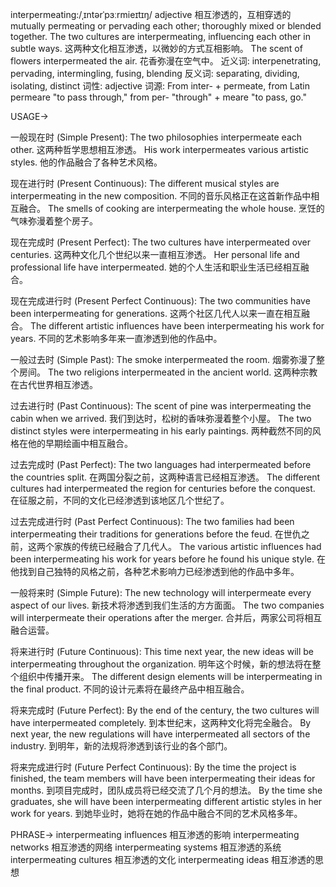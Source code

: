 interpermeating:/ˌɪntərˈpɜːrmieɪtɪŋ/
adjective
相互渗透的，互相穿透的
mutually permeating or pervading each other; thoroughly mixed or blended together.
The two cultures are interpermeating, influencing each other in subtle ways. 这两种文化相互渗透，以微妙的方式互相影响。
The scent of flowers interpermeated the air. 花香弥漫在空气中。
近义词: interpenetrating, pervading, intermingling, fusing, blending
反义词: separating, dividing, isolating, distinct
词性: adjective
词源: From inter- + permeate, from Latin permeare "to pass through," from per- "through" + meare "to pass, go."


USAGE->

一般现在时 (Simple Present):
The two philosophies interpermeate each other. 这两种哲学思想相互渗透。
His work interpermeates various artistic styles. 他的作品融合了各种艺术风格。

现在进行时 (Present Continuous):
The different musical styles are interpermeating in the new composition.  不同的音乐风格正在这首新作品中相互融合。
The smells of cooking are interpermeating the whole house.  烹饪的气味弥漫着整个房子。


现在完成时 (Present Perfect):
The two cultures have interpermeated over centuries. 这两种文化几个世纪以来一直相互渗透。
Her personal life and professional life have interpermeated. 她的个人生活和职业生活已经相互融合。


现在完成进行时 (Present Perfect Continuous):
The two communities have been interpermeating for generations. 这两个社区几代人以来一直在相互融合。
The different artistic influences have been interpermeating his work for years. 不同的艺术影响多年来一直渗透到他的作品中。


一般过去时 (Simple Past):
The smoke interpermeated the room. 烟雾弥漫了整个房间。
The two religions interpermeated in the ancient world. 这两种宗教在古代世界相互渗透。


过去进行时 (Past Continuous):
The scent of pine was interpermeating the cabin when we arrived. 我们到达时，松树的香味弥漫着整个小屋。
The two distinct styles were interpermeating in his early paintings.  两种截然不同的风格在他的早期绘画中相互融合。


过去完成时 (Past Perfect):
The two languages had interpermeated before the countries split. 在两国分裂之前，这两种语言已经相互渗透。
The different cultures had interpermeated the region for centuries before the conquest. 在征服之前，不同的文化已经渗透到该地区几个世纪了。


过去完成进行时 (Past Perfect Continuous):
The two families had been interpermeating their traditions for generations before the feud. 在世仇之前，这两个家族的传统已经融合了几代人。
The various artistic influences had been interpermeating his work for years before he found his unique style. 在他找到自己独特的风格之前，各种艺术影响力已经渗透到他的作品中多年。


一般将来时 (Simple Future):
The new technology will interpermeate every aspect of our lives. 新技术将渗透到我们生活的方方面面。
The two companies will interpermeate their operations after the merger. 合并后，两家公司将相互融合运营。


将来进行时 (Future Continuous):
This time next year, the new ideas will be interpermeating throughout the organization. 明年这个时候，新的想法将在整个组织中传播开来。
The different design elements will be interpermeating in the final product. 不同的设计元素将在最终产品中相互融合。


将来完成时 (Future Perfect):
By the end of the century, the two cultures will have interpermeated completely. 到本世纪末，这两种文化将完全融合。
By next year, the new regulations will have interpermeated all sectors of the industry. 到明年，新的法规将渗透到该行业的各个部门。


将来完成进行时 (Future Perfect Continuous):
By the time the project is finished, the team members will have been interpermeating their ideas for months. 到项目完成时，团队成员将已经交流了几个月的想法。
By the time she graduates, she will have been interpermeating different artistic styles in her work for years. 到她毕业时，她将在她的作品中融合不同的艺术风格多年。


PHRASE->
interpermeating influences 相互渗透的影响
interpermeating networks 相互渗透的网络
interpermeating systems 相互渗透的系统
interpermeating cultures 相互渗透的文化
interpermeating ideas 相互渗透的思想
